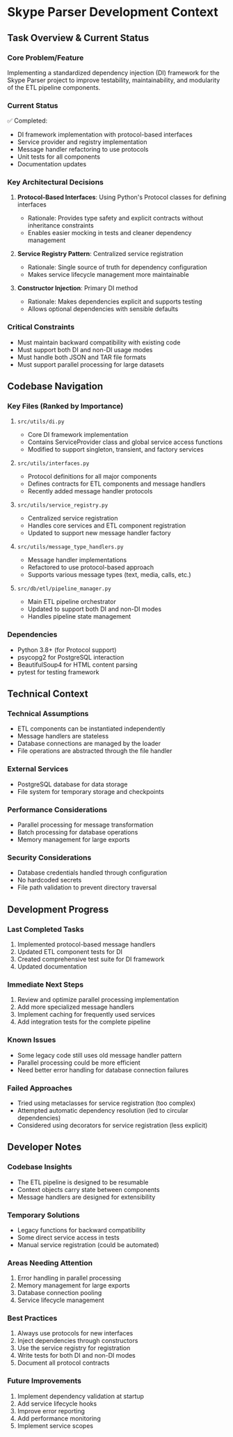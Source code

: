 # Skype Parser Development Context

## Task Overview & Current Status

### Core Problem/Feature
Implementing a standardized dependency injection (DI) framework for the Skype Parser project to improve testability, maintainability, and modularity of the ETL pipeline components.

### Current Status
✅ Completed:
- DI framework implementation with protocol-based interfaces
- Service provider and registry implementation
- Message handler refactoring to use protocols
- Unit tests for all components
- Documentation updates

### Key Architectural Decisions
1. **Protocol-Based Interfaces**: Using Python's Protocol classes for defining interfaces
   - Rationale: Provides type safety and explicit contracts without inheritance constraints
   - Enables easier mocking in tests and cleaner dependency management

2. **Service Registry Pattern**: Centralized service registration
   - Rationale: Single source of truth for dependency configuration
   - Makes service lifecycle management more maintainable

3. **Constructor Injection**: Primary DI method
   - Rationale: Makes dependencies explicit and supports testing
   - Allows optional dependencies with sensible defaults

### Critical Constraints
- Must maintain backward compatibility with existing code
- Must support both DI and non-DI usage modes
- Must handle both JSON and TAR file formats
- Must support parallel processing for large datasets

## Codebase Navigation

### Key Files (Ranked by Importance)

1. `src/utils/di.py`
   - Core DI framework implementation
   - Contains ServiceProvider class and global service access functions
   - Modified to support singleton, transient, and factory services

2. `src/utils/interfaces.py`
   - Protocol definitions for all major components
   - Defines contracts for ETL components and message handlers
   - Recently added message handler protocols

3. `src/utils/service_registry.py`
   - Centralized service registration
   - Handles core services and ETL component registration
   - Updated to support new message handler factory

4. `src/utils/message_type_handlers.py`
   - Message handler implementations
   - Refactored to use protocol-based approach
   - Supports various message types (text, media, calls, etc.)

5. `src/db/etl/pipeline_manager.py`
   - Main ETL pipeline orchestrator
   - Updated to support both DI and non-DI modes
   - Handles pipeline state management

### Dependencies
- Python 3.8+ (for Protocol support)
- psycopg2 for PostgreSQL interaction
- BeautifulSoup4 for HTML content parsing
- pytest for testing framework

## Technical Context

### Technical Assumptions
- ETL components can be instantiated independently
- Message handlers are stateless
- Database connections are managed by the loader
- File operations are abstracted through the file handler

### External Services
- PostgreSQL database for data storage
- File system for temporary storage and checkpoints

### Performance Considerations
- Parallel processing for message transformation
- Batch processing for database operations
- Memory management for large exports

### Security Considerations
- Database credentials handled through configuration
- No hardcoded secrets
- File path validation to prevent directory traversal

## Development Progress

### Last Completed Tasks
1. Implemented protocol-based message handlers
2. Updated ETL component tests for DI
3. Created comprehensive test suite for DI framework
4. Updated documentation

### Immediate Next Steps
1. Review and optimize parallel processing implementation
2. Add more specialized message handlers
3. Implement caching for frequently used services
4. Add integration tests for the complete pipeline

### Known Issues
- Some legacy code still uses old message handler pattern
- Parallel processing could be more efficient
- Need better error handling for database connection failures

### Failed Approaches
- Tried using metaclasses for service registration (too complex)
- Attempted automatic dependency resolution (led to circular dependencies)
- Considered using decorators for service registration (less explicit)

## Developer Notes

### Codebase Insights
- The ETL pipeline is designed to be resumable
- Context objects carry state between components
- Message handlers are designed for extensibility

### Temporary Solutions
- Legacy functions for backward compatibility
- Some direct service access in tests
- Manual service registration (could be automated)

### Areas Needing Attention
1. Error handling in parallel processing
2. Memory management for large exports
3. Database connection pooling
4. Service lifecycle management

### Best Practices
1. Always use protocols for new interfaces
2. Inject dependencies through constructors
3. Use the service registry for registration
4. Write tests for both DI and non-DI modes
5. Document all protocol contracts

### Future Improvements
1. Implement dependency validation at startup
2. Add service lifecycle hooks
3. Improve error reporting
4. Add performance monitoring
5. Implement service scopes